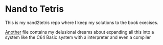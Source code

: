 # Nand to Tetris
This is my nand2tetris repo where I keep my solutions to the book execises.

[Another](grand-plan.md) file contains my delusional dreams about expanding all
this into a system like the C64 Basic system with a interpreter and even a 
compiler
